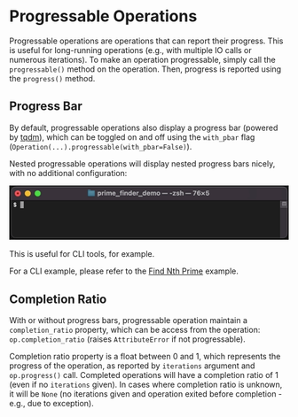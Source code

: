 # Progressable Operations

Progressable operations are operations that can report their progress. 
This is useful for long-running operations (e.g., with multiple IO calls or numerous iterations).
To make an operation progressable, simply call the `progressable()` method on the operation.
Then, progress is reported using the `progress()` method.

## Progress Bar
By default, progressable operations also display a progress bar (powered by [tqdm](https://github.com/tqdm/tqdm)), 
which can be toggled on and off using the `with_pbar` flag (`Operation(...).progressable(with_pbar=False)`).

Nested progressable operations will display nested progress bars nicely, with no additional configuration:

![Nested progress bars](../assets/find_nth_prime.gif)

This is useful for CLI tools, for example.

For a CLI example, please refer to the [Find Nth Prime](https://github.com/oribarilan/oplog/blob/main/examples/prime_finder_demo/find_nth_prime.py) example.

## Completion Ratio

With or without progress bars, progressable operation maintain a `completion_ratio` property,
which can be access from the operation: `op.completion_ratio` (raises `AttributeError` if not progressable).

Completion ratio property is a float between 0 and 1, which represents the progress of the operation,
as reported by `iterations` argument and `op.progress()` call.
Completed operations will have a completion ratio of 1 (even if no `iterations` given).
In cases where completion ratio is unknown, it will be `None` 
(no iterations given and operation exited before completion - e.g., due to exception).
